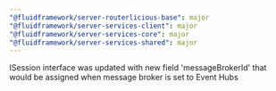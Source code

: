 ```yaml
---
"@fluidframework/server-routerlicious-base": major
"@fluidframework/server-services-client": major
"@fluidframework/server-services-core": major
"@fluidframework/server-services-shared": major
---
```


ISession interface was updated with new field 'messageBrokerId' that would be assigned when message broker is set to Event Hubs
